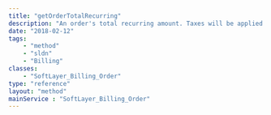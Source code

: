 ```yaml
---
title: "getOrderTotalRecurring"
description: "An order's total recurring amount. Taxes will be applied for non-tax-exempt. This amount represents the fees that will be charged on a recurring (usually monthly) basis."
date: "2018-02-12"
tags:
    - "method"
    - "sldn"
    - "Billing"
classes:
    - "SoftLayer_Billing_Order"
type: "reference"
layout: "method"
mainService : "SoftLayer_Billing_Order"
---
```


